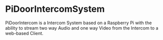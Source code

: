 # PiDoorIntercomSystem
PiDoorIntercom is a Intercom System based on a Raspberry Pi with the ability to stream two way Audio and one way Video from the Intercom to a web-based Client.
